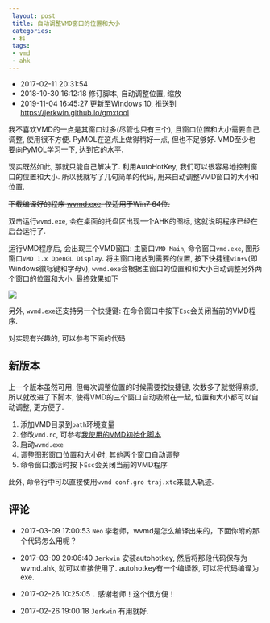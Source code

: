 ```yaml
---
 layout: post
 title: 自动调整VMD窗口的位置和大小
 categories:
 - 科
 tags:
 - vmd
 - ahk
---
```


- 2017-02-11 20:31:54
- 2018-10-30 16:12:18 修订脚本, 自动调整位置, 缩放
- 2019-11-04 16:45:27 更新至Windows 10, 推送到 https://jerkwin.github.io/gmxtool

我不喜欢VMD的一点是其窗口过多(尽管也只有三个), 且窗口位置和大小需要自己调整, 使用很不方便. PyMOL在这点上做得稍好一点, 但也不足够好. VMD至少也要向PyMOL学习一下, 达到它的水平.

现实既然如此, 那就只能自己解决了. 利用AutoHotKey, 我们可以很容易地控制窗口的位置和大小. 所以我就写了几句简单的代码, 用来自动调整VMD窗口的大小和位置.

<del>下载编译好的程序 [wvmd.exe](/prog/wvmd.zip). 仅适用于Win7 64位.</del>

双击运行`wvmd.exe`, 会在桌面的托盘区出现一个AHK的图标, 这就说明程序已经在后台运行了.

运行VMD程序后, 会出现三个VMD窗口: 主窗口`VMD Main`, 命令窗口`vmd.exe`, 图形窗口`VMD 1.x OpenGL Display`. 将主窗口拖放到需要的位置, 按下快捷键`win+v`(即Windows徽标键和字母v), `wvmd.exe`会根据主窗口的位置和和大小自动调整另外两个窗口的位置和大小. 最终效果如下

![](https://jerkwin.github.io/pic/wvmd.png)

另外, `wvmd.exe`还支持另一个快捷键: 在命令窗口中按下`Esc`会关闭当前的VMD程序.

对实现有兴趣的, 可以参考下面的代码

## 新版本

上一个版本虽然可用, 但每次调整位置的时候需要按快捷键, 次数多了就觉得麻烦, 所以就改进了下脚本, 使得VMD的三个窗口自动吸附在一起, 位置和大小都可以自动调整, 更方便了.

1. 添加VMD目录到`path`环境变量
2. 修改`vmd.rc`, 可参考[我使用的VMD初始化脚本](https://jerkwin.github.io/2017/01/11/%E6%88%91%E4%BD%BF%E7%94%A8%E7%9A%84VMD%E5%88%9D%E5%A7%8B%E5%8C%96%E8%84%9A%E6%9C%AC/)
3. 启动`wvmd.exe`
4. 调整图形窗口位置和大小时, 其他两个窗口自动调整
5. 命令窗口激活时按下`Esc`会关闭当前的VMD程序

此外, 命令行中可以直接使用`wvmd conf.gro traj.xtc`来载入轨迹.

## 评论

- 2017-03-09 17:00:53 `Neo` 李老师，wvmd是怎么编译出来的，下面你附的那个代码怎么用呢？
- 2017-03-09 20:06:40 `Jerkwin` 安装autohotkey, 然后将那段代码保存为wvmd.ahk, 就可以直接使用了. autohotkey有一个编译器, 可以将代码编译为exe.

- 2017-02-26 10:25:05 `.` 感谢老师！这个很方便！
- 2017-02-26 19:00:18 `Jerkwin` 有用就好.
